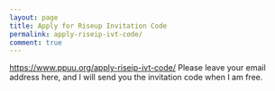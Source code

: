 ```yaml
---
layout: page
title: Apply for Riseup Invitation Code
permalink: apply-riseip-ivt-code/
comment: true
---
```


https://www.ppuu.org/apply-riseip-ivt-code/
Please leave your email address here, and I will send you the invitation code when I am free.